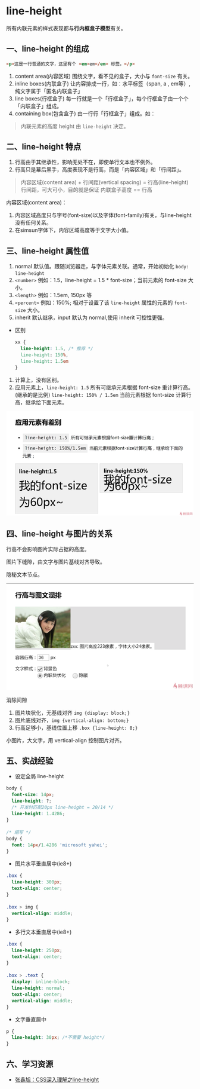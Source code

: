 # line-height

所有内联元素的样式表现都与**行内框盒子模型**有关。

## 一、line-height 的组成
```html
<p>这是一行普通的文字，这里有个 <em>em</em> 标签。</p>
```

1. content area(内容区域)
  围绕文字，看不见的盒子，大小与 `font-size` 有关。
2. inline boxes(内联盒子)
  让内容排成一行，如：水平标签（span, a , em等）,纯文字属于「匿名内联盒子」
3. line boxes(行框盒子)
  每一行就是一个「行框盒子」，每个行框盒子由一个个「内联盒子」组成。
4. containing box(包含盒子)
  由一行行「行框盒子」组成。如：<p></p>


> 内联元素的高度 height 由 `line-height` 决定。

## 二、line-height 特点
  1. 行高由于其继承性，影响无处不在，即使单行文本也不例外。
  2. 行高只是幕后黑手，高度表现不是行高，而是「内容区域」和「行间距」。

  > 内容区域(content area) + 行间距(vertical spacing) = 行高(line-height)
  行间距，可大可小，目的就是保证 内联盒子高度 == 行高

内容区域(content area)：
  1. 内容区域高度只与字号(font-size)以及字体(font-family)有关，与line-height没有任何关系。
  2. 在simsun字体下，内容区域高度等于文字大小值。

## 三、line-height 属性值
1. normal
  默认值。跟随浏览器走，与字体元素关联。通常，开始初始化 `body: line-height`
2. `<number>`
  例如：1.5，line-height = 1.5 * font-size；当前元素的 font-size 大小。
3. `<length>`
  例如：1.5em, 150px 等
4. `<percent>`
  例如：150%; 相对于设置了该 `line-height` 属性的元素的 `font-size` 大小。
5. inherit
  默认继承，input 默认为 normal,使用 inherit 可控性更强。

- 区别
  ```css
  xx {
    line-height: 1.5, /* 推荐 */
    line-height: 150%,
    line-height: 1.5em
  }
  ```
1. 计算上，没有区别。
2. 应用元素上，`line-height: 1.5` 所有可继承元素根据 font-size 重计算行高。(继承的是比例)
   `line-height: 150% / 1.5em` 当前元素根据 font-size 计算行高，继承给下面元素。

![继承的区别](./line-height-0.png)

## 四、line-height 与图片的关系
行高不会影响图片实际占据的高度。

图片下缝隙，由文字与图片基线对齐导致。

隐秘文本节点。

![基线对齐](./line-height-1.png)

消除间隙
1. 图片块状化，无基线对齐 `img {display: block;}`
2. 图片底线对齐，`img {vertical-align: bottom;}`
3. 行高足够小，基线位置上移 `.box {line-height: 0;}`

小图片，大文字，用 vertical-align 控制图片对齐。


## 五、实战经验
- 设定全局 line-height

```css
body {
  font-size: 14px;
  line-height: ?;
  /* 开发时匹配20px line-height = 20/14 */
  line-height: 1.4286;
}

/* 缩写 */
body {
  font: 14px/1.4286 'microsoft yahei';
}
```

- 图片水平垂直居中(ie8+)
```css
.box {
  line-height: 300px;
  text-align: center;
}

.box > img {
  vertical-align: middle;
}
```

- 多行文本垂直居中(ie8+)
```css
.box {
  line-height: 250px;
  text-align: center;
}

.box > .text {
  display: inline-block;
  line-height: normal;
  text-align: center;
  vertical-align: middle;
}
```

- 文字垂直居中
```css
p {
  line-height: 30px; /*不需要 height*/
}
```


## 六、学习资源
- [张鑫旭：CSS深入理解之line-height](http://www.imooc.com/learn/403)
